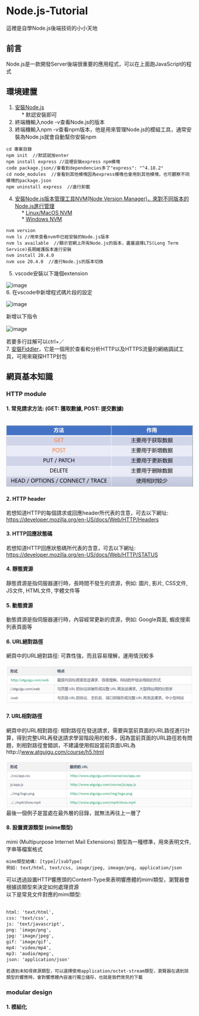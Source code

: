 # Node.js-Tutorial
這裡是自學Node.js後端技術的小小天地
## 前言
Node.js是一款開發Server後端很重要的應用程式，可以在上面跑JavaScript的程式   
## 環境建置
1. [安裝Node.js](https://nodejs.org/en)  
&emsp; * 默認安裝即可  
2. 終端機輸入node -v查看Node.js的版本  
3. 終端機輸入npm -v查看npm版本，他是用來管理Node.js的模組工具，通常安裝為Node.js就會自動幫你安裝npm      
```   
cd 專案目錄
npm init  //默認就按enter
npm install express //這裡安裝express npm模塊
code package.json//會看到dependencies多了"express": "^4.18.2"
cd node_modules  //會看到其他模塊因為express模塊也會用到其他模塊，也可觀察不同模塊的package.json
npm uninstall express  //進行卸載
```   
4. [安裝Node.js版本管理工具NVM(Node Version Manager)，來對不同版本的Node.js進行管理](https://www.youtube.com/watch?v=YJdh2E4idmY&list=PL50akgsaBZlF9DADkYuQZLQBDLHZHZ-9N&index=8)  
&emsp; * [Linux/MacOS NVM](https://github.com/nvm-sh/nvm)    
&emsp; * [Windows NVM](https://github.com/coreybutler/nvm-windows)
```
nvm version
nvm ls //用來查看nvm中已經安裝的Node.js版本
nvm ls available  //顯示官網上所有Node.js的版本，盡量選擇LTS(Long Term Service)長期維護版本進行安裝   
nvm install 20.4.0
nvm use 20.4.0  //進行Node.js的版本切換
```   
5. vscode安裝以下幾個extension     

![image](https://github.com/csiemichelin/Node.js-Tutorial/assets/49907717/72dc37c5-099b-4684-8d14-d9261af738f7)  
6. 在vscode中新增程式碼片段的設定  

![image](https://github.com/csiemichelin/Node.js-Tutorial/assets/49907717/3cdb44cd-59d2-4e56-9949-72384c1ed14e)  

新增以下指令  

![image](https://github.com/csiemichelin/Node.js-Tutorial/assets/49907717/600f24e1-2139-4383-896a-a04919b546f7)    　

若要多行註解可以ctrl+／    
7. [安裝Fiddler](https://download.cnet.com/Fiddler/3000-2648_4-77541912.html)，它是一個用於查看和分析HTTP以及HTTPS流量的網絡調試工具，可用來窺探HTTP封包      
## 網頁基本知識   
### HTTP module   
#### 1. 常見請求方法: (GET: 獲取數據, POST: 提交數據)       
&emsp;&emsp;![image](https://github.com/csiemichelin/Node.js-Tutorial/blob/main/Images/HTTP%E8%AB%8B%E6%B1%82.png)    　
#### 2. HTTP header   
若想知道HTTP的每個請求或回應header所代表的含意，可去以下網址: https://developer.mozilla.org/en-US/docs/Web/HTTP/Headers   
#### 3. HTTP回應狀態碼  
若想知道HTTP回應狀態碼所代表的含意，可去以下網址: https://developer.mozilla.org/en-US/docs/Web/HTTP/STATUS    
#### 4. 靜態資源   
靜態資源是指伺服器運行時，長時間不發生的資源，例如: 圖片, 影片, CSS文件, JS文件, HTML文件, 字體文件等   
#### 5. 動態資源   
動態資源是指伺服器運行時，內容經常更新的資源，例如: Google頁面, 蝦皮搜索列表頁面等    
#### 6. URL絕對路徑   
網頁中的URL絕對路徑: 可靠性強，而且容易理解，運用情況較多    
&emsp;&emsp;![image](https://github.com/csiemichelin/Node.js-Tutorial/blob/main/Images/URL%E4%B9%8B%E7%B5%95%E5%B0%8D%E8%B7%AF%E5%BE%91.png)        
#### 7. URL相對路徑
網頁中的URL相對路徑: 相對路徑在發送請求，需要與當前頁面的URL路徑進行計算，得到完整URL再發送請求學習階段用的較多，因為當前頁面的URL路徑若有問題，則相對路徑會錯誤，不建議使用假設當前頁面URL為http://www.atguigu.com/course/h5.html        
&emsp;&emsp;![image](https://github.com/csiemichelin/Node.js-Tutorial/blob/main/Images/URL%E4%B9%8B%E7%9B%B8%E5%B0%8D%E8%B7%AF%E5%BE%91.png)    
最後一個例子是當處在最外層的目錄，就無法再往上一層了
#### 8. 設置資源類型 (mime類型)
mimi (Multipurpose Internet Mail Extensions) 類型為一種標準，用來表明文件, 字串等檔案格式  
```
mime類型結構: [type]/[subType]
例如: text/html, text/css, image/jpeg, imeage/png, application/json  
```
可以透過設置HTTP響應頭的Content-Type來表明響應體的mimi類型，瀏覽器會根據該類型來決定如何處理資源  
以下是常見文件對應的mimi類型:  
```

html: 'text/html',
css: 'text/css',
js: 'text/javascript',
png: 'image/png',
jpg: 'image/jpeg',
gif: 'image/gif',
mp4: 'video/mp4',
mp3: 'audio/mpeg',
json: 'application/json'

```
```
若遇到未知得資源類型，可以選擇使用application/octet-stream類型，瀏覽器在遇到該類型的響應時，會對響應體內容進行獨立儲存，也就是我們常見的下載
```
### modular design  
#### 1. 模組化   
